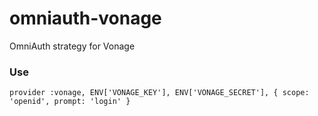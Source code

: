 # omniauth-vonage
OmniAuth strategy for Vonage

### Use
```
provider :vonage, ENV['VONAGE_KEY'], ENV['VONAGE_SECRET'], { scope: 'openid', prompt: 'login' }
```